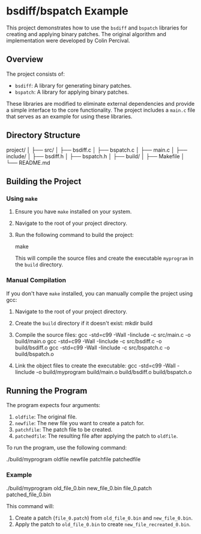 
# bsdiff/bspatch Example

This project demonstrates how to use the `bsdiff` and `bspatch` libraries for creating and applying binary patches. The original algorithm and implementation were developed by Colin Percival.

## Overview

The project consists of:
- `bsdiff`: A library for generating binary patches.
- `bspatch`: A library for applying binary patches.

These libraries are modified to eliminate external dependencies and provide a simple interface to the core functionality. The project includes a `main.c` file that serves as an example for using these libraries.

## Directory Structure

project/
│
├── src/
│   ├── bsdiff.c
│   ├── bspatch.c
│   ├── main.c
│
├── include/
│   ├── bsdiff.h
│   ├── bspatch.h
│
├── build/
│
├── Makefile
│
└── README.md

## Building the Project

### Using `make`

1. Ensure you have `make` installed on your system.
2. Navigate to the root of your project directory.
3. Run the following command to build the project:

   make

   This will compile the source files and create the executable `myprogram` in the `build` directory.

### Manual Compilation

If you don't have `make` installed, you can manually compile the project using gcc:

1. Navigate to the root of your project directory.
2. Create the `build` directory if it doesn't exist:
   mkdir build

3. Compile the source files:
   gcc -std=c99 -Wall -Iinclude -c src/main.c -o build/main.o
   gcc -std=c99 -Wall -Iinclude -c src/bsdiff.c -o build/bsdiff.o
   gcc -std=c99 -Wall -Iinclude -c src/bspatch.c -o build/bspatch.o

4. Link the object files to create the executable:
   gcc -std=c99 -Wall -Iinclude -o build/myprogram build/main.o build/bsdiff.o build/bspatch.o

## Running the Program

The program expects four arguments:

1. `oldfile`: The original file.
2. `newfile`: The new file you want to create a patch for.
3. `patchfile`: The patch file to be created.
4. `patchedfile`: The resulting file after applying the patch to `oldfile`.

To run the program, use the following command:

./build/myprogram oldfile newfile patchfile patchedfile

### Example

./build/myprogram old_file_0.bin new_file_0.bin file_0.patch patched_file_0.bin

This command will:
1. Create a patch (`file_0.patch`) from `old_file_0.bin` and `new_file_0.bin`.
2. Apply the patch to `old_file_0.bin` to create `new_file_recreated_0.bin`.